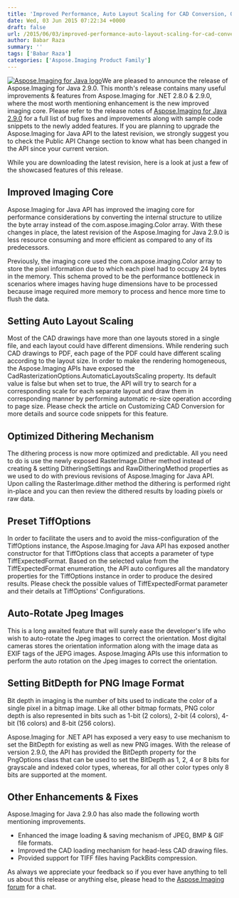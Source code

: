 ```yaml
---
title: 'Improved Performance, Auto Layout Scaling for CAD Conversion, Optimized Dithering Mechanism &amp; Preset TiffOptions with Aspose.Imaging for Java 2.9.0'
date: Wed, 03 Jun 2015 07:22:34 +0000
draft: false
url: /2015/06/03/improved-performance-auto-layout-scaling-for-cad-conversion-optimized-dithering-mechanism-preset-tiffoptions-with-aspose.imaging-for-java-2.9.0/
author: Babar Raza
summary: ''
tags: ['Babar Raza']
categories: ['Aspose.Imaging Product Family']
---
```


[![Aspose.Imaging for Java logo][1]](http://www.aspose.com/java/imaging-component.aspx "Aspose.Imaging for Java API")We are pleased to announce the release of Aspose.Imaging for Java 2.9.0. This month's release contains many useful improvements & features from Aspose.Imaging for .NET 2.8.0 & 2.9.0, where the most worth mentioning enhancement is the new improved imaging core. Please refer to the release notes of [Aspose.Imaging for Java 2.9.0][2] for a full list of bug fixes and improvements along with sample code snippets to the newly added features. If you are planning to upgrade the Aspose.Imaging for Java API to the latest revision, we strongly suggest you to check the Public API Change section to know what has been changed in the API since your current version.

While you are downloading the latest revision, here is a look at just a few of the showcased features of this release.

## Improved Imaging Core

Aspose.Imaging for Java API has improved the imaging core for performance considerations by converting the internal structure to utilize the byte array instead of the com.aspose.imaging.Color array. With these changes in place, the latest revision of the Aspose.Imaging for Java 2.9.0 is less resource consuming and more efficient as compared to any of its predecessors.

Previously, the imaging core used the com.aspose.imaging.Color array to store the pixel information due to which each pixel had to occupy 24 bytes in the memory. This schema proved to be the performance bottleneck in scenarios where images having huge dimensions have to be processed because image required more memory to process and hence more time to flush the data.

## Setting Auto Layout Scaling

Most of the CAD drawings have more than one layouts stored in a single file, and each layout could have different dimensions. While rendering such CAD drawings to PDF, each page of the PDF could have different scaling according to the layout size. In order to make the rendering homogeneous, the Aspose.Imaging APIs have exposed the CadRasterizationOptions.AutomaticLayoutsScaling property. Its default value is false but when set to true, the API will try to search for a corresponding scale for each separate layout and draw them in corresponding manner by performing automatic re-size operation according to page size. Please check the article on Customizing CAD Conversion for more details and source code snippets for this feature.

## Optimized Dithering Mechanism

The dithering process is now more optimized and predictable. All you need to do is use the newly exposed RasterImage.Dither method instead of creating & setting DitheringSettings and RawDitheringMethod properties as we used to do with previous revisions of Aspose.Imaging for Java API. Upon calling the RasterImage.dither method the dithering is performed right in-place and you can then review the dithered results by loading pixels or raw data.

## Preset TiffOptions

In order to facilitate the users and to avoid the miss-configuration of the TiffOptions instance, the Aspose.Imaging for Java API has exposed another constructor for that TiffOptions class that accepts a parameter of type TiffExpectedFormat. Based on the selected value from the TiffExpectedFormat enumeration, the API auto configures all the mandatory properties for the TiffOptions instance in order to produce the desired results. Please check the possible values of TiffExpectedFormat parameter and their details at TiffOptions' Configurations.

## Auto-Rotate Jpeg Images

This is a long awaited feature that will surely ease the developer's life who wish to auto-rotate the Jpeg images to correct the orientation. Most digital cameras stores the orientation information along with the image data as EXIF tags of the JEPG images. Aspose.Imaging APIs use this information to perform the auto rotation on the Jpeg images to correct the orientation.

## Setting BitDepth for PNG Image Format

Bit depth in imaging is the number of bits used to indicate the color of a single pixel in a bitmap image. Like all other bitmap formats, PNG color depth is also represented in bits such as 1-bit (2 colors), 2-bit (4 colors), 4-bit (16 colors) and 8-bit (256 colors).

Aspose.Imaging for .NET API has exposed a very easy to use mechanism to set the BitDepth for existing as well as new PNG images. With the release of version 2.9.0, the API has provided the BitDepth property for the PngOptions class that can be used to set the BitDepth as 1, 2, 4 or 8 bits for grayscale and indexed color types, whereas, for all other color types only 8 bits are supported at the moment.

## Other Enhancements & Fixes

Aspose.Imaging for Java 2.9.0 has also made the following worth mentioning improvements.

*   Enhanced the image loading & saving mechanism of JPEG, BMP & GIF file formats.
*   Improved the CAD loading mechanism for head-less CAD drawing files.
*   Provided support for TIFF files having PackBits compression.

As always we appreciate your feedback so if you ever have anything to tell us about this release or anything else, please head to the [Aspose.Imaging forum][3] for a chat.




[1]: https://docs.aspose.com/display/emailproductfamily/Home "Aspose.Imaging for Java logo"
[2]: http://www.aspose.com/community/files/72/java-components/aspose.imaging-for-java/entry631409.aspx "Download Aspose.Imaging for Java 2.9.0"
[3]: http://www.aspose.com/community/forums/aspose.imaging-product-family/498/showforum.aspx




